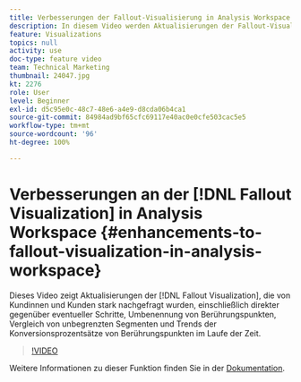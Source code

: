 ```yaml
---
title: Verbesserungen der Fallout-Visualisierung in Analysis Workspace
description: In diesem Video werden Aktualisierungen der Fallout-Visualisierung gezeigt, die von Kunden häufig angefordert wurden, einschließlich direkter und letzter Schritte, Umbenennen von Touchpoints, Vergleichen unbegrenzter Segmente und Trends bei der Touchpoint-Konversion im Zeitverlauf.
feature: Visualizations
topics: null
activity: use
doc-type: feature video
team: Technical Marketing
thumbnail: 24047.jpg
kt: 2276
role: User
level: Beginner
exl-id: d5c95e0c-48c7-48e6-a4e9-d8cda06b4ca1
source-git-commit: 84984ad9bf65cfc69117e40ac0e0cfe503cac5e5
workflow-type: tm+mt
source-wordcount: '96'
ht-degree: 100%

---
```


# Verbesserungen an der [!DNL Fallout Visualization] in Analysis Workspace {#enhancements-to-fallout-visualization-in-analysis-workspace}

Dieses Video zeigt Aktualisierungen der [!DNL Fallout Visualization], die von Kundinnen und Kunden stark nachgefragt wurden, einschließlich direkter gegenüber eventueller Schritte, Umbenennung von Berührungspunkten, Vergleich von unbegrenzten Segmenten und Trends der Konversionsprozentsätze von Berührungspunkten im Laufe der Zeit.

>[!VIDEO](https://video.tv.adobe.com/v/24047/?quality=12&learn=on)

Weitere Informationen zu dieser Funktion finden Sie in der [Dokumentation](https://experienceleague.adobe.com/docs/analytics/analyze/analysis-workspace/visualizations/fallout/fallout-flow.html?lang=de).
